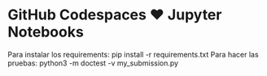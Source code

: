 # GitHub Codespaces ♥️ Jupyter Notebooks

Para instalar los requirements: pip install -r requirements.txt
Para hacer las pruebas: python3 -m doctest -v my_submission.py
